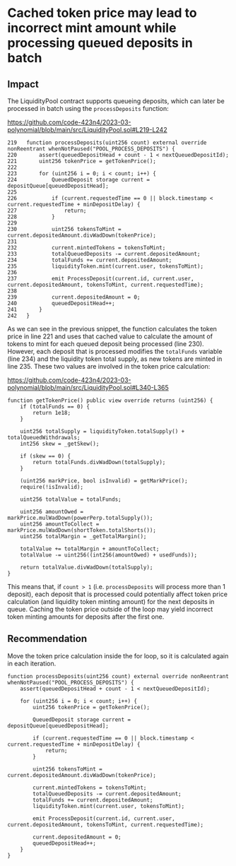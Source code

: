 # Cached token price may lead to incorrect mint amount while processing queued deposits in batch

## Impact

The LiquidityPool contract supports queueing deposits, which can later be processed in batch using the `processDeposits` function:

https://github.com/code-423n4/2023-03-polynomial/blob/main/src/LiquidityPool.sol#L219-L242

```solidity
219   function processDeposits(uint256 count) external override nonReentrant whenNotPaused("POOL_PROCESS_DEPOSITS") {
220       assert(queuedDepositHead + count - 1 < nextQueuedDepositId);
221       uint256 tokenPrice = getTokenPrice();
222   
223       for (uint256 i = 0; i < count; i++) {
224           QueuedDeposit storage current = depositQueue[queuedDepositHead];
225   
226           if (current.requestedTime == 0 || block.timestamp < current.requestedTime + minDepositDelay) {
227               return;
228           }
229   
230           uint256 tokensToMint = current.depositedAmount.divWadDown(tokenPrice);
231   
232           current.mintedTokens = tokensToMint;
233           totalQueuedDeposits -= current.depositedAmount;
234           totalFunds += current.depositedAmount;
235           liquidityToken.mint(current.user, tokensToMint);
236   
237           emit ProcessDeposit(current.id, current.user, current.depositedAmount, tokensToMint, current.requestedTime);
238   
239           current.depositedAmount = 0;
240           queuedDepositHead++;
241       }
242   }
```

As we can see in the previous snippet, the function calculates the token price in line 221 and uses that cached value to calculate the amount of tokens to mint for each queued deposit being processed (line 230). However, each deposit that is processed modifies the `totalFunds` variable (line 234) and the liquidity token total supply, as new tokens are minted in line 235. These two values are involved in the token price calculation:

https://github.com/code-423n4/2023-03-polynomial/blob/main/src/LiquidityPool.sol#L340-L365

```solidity
function getTokenPrice() public view override returns (uint256) {
    if (totalFunds == 0) {
        return 1e18;
    }

    uint256 totalSupply = liquidityToken.totalSupply() + totalQueuedWithdrawals;
    int256 skew = _getSkew();

    if (skew == 0) {
        return totalFunds.divWadDown(totalSupply);
    }

    (uint256 markPrice, bool isInvalid) = getMarkPrice();
    require(!isInvalid);

    uint256 totalValue = totalFunds;

    uint256 amountOwed = markPrice.mulWadDown(powerPerp.totalSupply());
    uint256 amountToCollect = markPrice.mulWadDown(shortToken.totalShorts());
    uint256 totalMargin = _getTotalMargin();

    totalValue += totalMargin + amountToCollect;
    totalValue -= uint256((int256(amountOwed) + usedFunds));

    return totalValue.divWadDown(totalSupply);
}
```

This means that, if `count > 1` (i.e. `processDeposits` will process more than 1 deposit), each deposit that is processed could potentially affect token price calculation (and liquidity token minting amount) for the next deposits in queue. Caching the token price outside of the loop may yield incorrect token minting amounts for deposits after the first one.

## Recommendation

Move the token price calculation inside the for loop, so it is calculated again in each iteration.

```solidity
function processDeposits(uint256 count) external override nonReentrant whenNotPaused("POOL_PROCESS_DEPOSITS") {
    assert(queuedDepositHead + count - 1 < nextQueuedDepositId);

    for (uint256 i = 0; i < count; i++) {
        uint256 tokenPrice = getTokenPrice();
        
        QueuedDeposit storage current = depositQueue[queuedDepositHead];

        if (current.requestedTime == 0 || block.timestamp < current.requestedTime + minDepositDelay) {
            return;
        }

        uint256 tokensToMint = current.depositedAmount.divWadDown(tokenPrice);

        current.mintedTokens = tokensToMint;
        totalQueuedDeposits -= current.depositedAmount;
        totalFunds += current.depositedAmount;
        liquidityToken.mint(current.user, tokensToMint);

        emit ProcessDeposit(current.id, current.user, current.depositedAmount, tokensToMint, current.requestedTime);

        current.depositedAmount = 0;
        queuedDepositHead++;
    }
}
```
